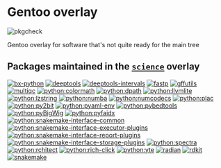 Gentoo overlay
==============

![pkgcheck](https://github.com/mschubert/overlay/actions/workflows/pkgcheck.yml/badge.svg)

Gentoo overlay for software that's not quite ready for the main tree

Packages maintained in the [`science`](https://github.com/gentoo/sci) overlay
-----------------------------------------------------------------------------

[![bx-python](https://repology.org/badge/version-for-repo/gentoo_ovl_science/bx-python.svg?header=bx-python)](https://repology.org/project/bx-python/versions)
[![deeptools](https://repology.org/badge/version-for-repo/gentoo_ovl_science/deeptools.svg?header=deeptools)](https://repology.org/project/deeptools/versions)
[![deeptools-intervals](https://repology.org/badge/version-for-repo/gentoo_ovl_science/deeptools-intervals.svg?header=deeptools-intervals)](https://repology.org/project/deeptools-intervals/versions)
[![fastp](https://repology.org/badge/version-for-repo/gentoo_ovl_science/fastp.svg?header=fastp)](https://repology.org/project/fastp/versions)
[![gffutils](https://repology.org/badge/version-for-repo/gentoo_ovl_science/gffutils.svg?header=gffutils)](https://repology.org/project/gffutils/versions)
[![multiqc](https://repology.org/badge/version-for-repo/gentoo_ovl_science/multiqc.svg?header=multiqc)](https://repology.org/project/multiqc/versions)
[![python:colormath](https://repology.org/badge/version-for-repo/gentoo_ovl_science/python:colormath.svg?header=python:colormath)](https://repology.org/project/python:colormath/versions)
[![python:dpath](https://repology.org/badge/version-for-repo/gentoo_ovl_science/python:dpath.svg?header=python:dpath)](https://repology.org/project/python:dpath/versions)
[![python:llvmlite](https://repology.org/badge/version-for-repo/gentoo_ovl_science/python:llvmlite.svg?header=python:llvmlite)](https://repology.org/project/python:llvmlite/versions)
[![python:lzstring](https://repology.org/badge/version-for-repo/gentoo_ovl_science/python:lzstring.svg?header=python:lzstring)](https://repology.org/project/python:lzstring/versions)
[![python:numba](https://repology.org/badge/version-for-repo/gentoo_ovl_science/python:numba.svg?header=python:numba)](https://repology.org/project/python:numba/versions)
[![python:numcodecs](https://repology.org/badge/version-for-repo/gentoo_ovl_science/python:numcodecs.svg?header=python:numcodecs)](https://repology.org/project/python:numcodecs/versions)
[![python:plac](https://repology.org/badge/version-for-repo/gentoo_ovl_science/python:plac.svg?header=python:plac)](https://repology.org/project/python:plac/versions)
[![python:py2bit](https://repology.org/badge/version-for-repo/gentoo_ovl_science/python:py2bit.svg?header=python:py2bit)](https://repology.org/project/python:py2bit/versions)
[![python:pyaml-env](https://repology.org/badge/version-for-repo/gentoo_ovl_science/python:pyaml-env.svg?header=python:pyaml-env)](https://repology.org/project/python:pyaml-env/versions)
[![python:pybedtools](https://repology.org/badge/version-for-repo/gentoo_ovl_science/python:pybedtools.svg?header=python:pybedtools)](https://repology.org/project/python:pybedtools/versions)
[![python:pyBigWig](https://repology.org/badge/version-for-repo/gentoo_ovl_science/python:pybigwig.svg?header=python:pyBigWig)](https://repology.org/project/python:pybigwig/versions)
[![python:pyfaidx](https://repology.org/badge/version-for-repo/gentoo_ovl_science/python:pyfaidx.svg?header=python:pyfaidx)](https://repology.org/project/python:pyfaidx/versions)
[![python:snakemake-interface-common](https://repology.org/badge/version-for-repo/gentoo_ovl_science/python:snakemake-interface-common.svg?header=python:snakemake-interface-common)](https://repology.org/project/python:snakemake-interface-common/versions)
[![python:snakemake-interface-executor-plugins](https://repology.org/badge/version-for-repo/gentoo_ovl_science/python:snakemake-interface-executor-plugins.svg?header=python:snakemake-interface-executor-plugins)](https://repology.org/project/python:snakemake-interface-executor-plugins/versions)
[![python:snakemake-interface-report-plugins](https://repology.org/badge/version-for-repo/gentoo_ovl_science/python:snakemake-interface-report-plugins.svg?header=python:snakemake-interface-report-plugins)](https://repology.org/project/python:snakemake-interface-report-plugins/versions)
[![python:snakemake-interface-storage-plugins](https://repology.org/badge/version-for-repo/gentoo_ovl_science/python:snakemake-interface-storage-plugins.svg?header=python:snakemake-interface-storage-plugins)](https://repology.org/project/python:snakemake-interface-storage-plugins/versions)
[![python:spectra](https://repology.org/badge/version-for-repo/gentoo_ovl_science/python:spectra.svg?header=python:spectra)](https://repology.org/project/python:spectra/versions)
[![python:rchitect](https://repology.org/badge/version-for-repo/gentoo_ovl_science/python:rchitect.svg?header=python:rchitect)](https://repology.org/project/python:rchitect/versions)
[![python:rich-click](https://repology.org/badge/version-for-repo/gentoo_ovl_science/python:rich-click.svg?header=python:rich-click)](https://repology.org/project/python:rich-click/versions)
[![python:yte](https://repology.org/badge/version-for-repo/gentoo_ovl_science/python:yte.svg?header=python:yte)](https://repology.org/project/python:yte/versions)
[![radian](https://repology.org/badge/version-for-repo/gentoo_ovl_science/radian.svg?header=radian)](https://repology.org/project/radian/versions)
[![rdkit](https://repology.org/badge/version-for-repo/gentoo_ovl_science/rdkit.svg?header=rdkit)](https://repology.org/project/rdkit/versions)
[![snakemake](https://repology.org/badge/version-for-repo/gentoo_ovl_science/python:snakemake.svg?header=snakemake)](https://repology.org/project/python:snakemake/versions)
